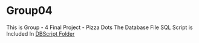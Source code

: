 # Group04
This is Group - 4 Final Project - Pizza Dots 
The Database File SQL Script is Included In [DBScript Folder](blob/Final/DBScript/script.sql)
